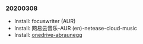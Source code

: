 ### 20200308

+ Install: focuswriter (AUR)
+ Install: 网易云音乐-AUR (en)-netease-cloud-music
+ Install: [onedrive-abraunegg][1]




[1]:    https://aur.archlinux.org/packages/onedrive-abraunegg/ 
